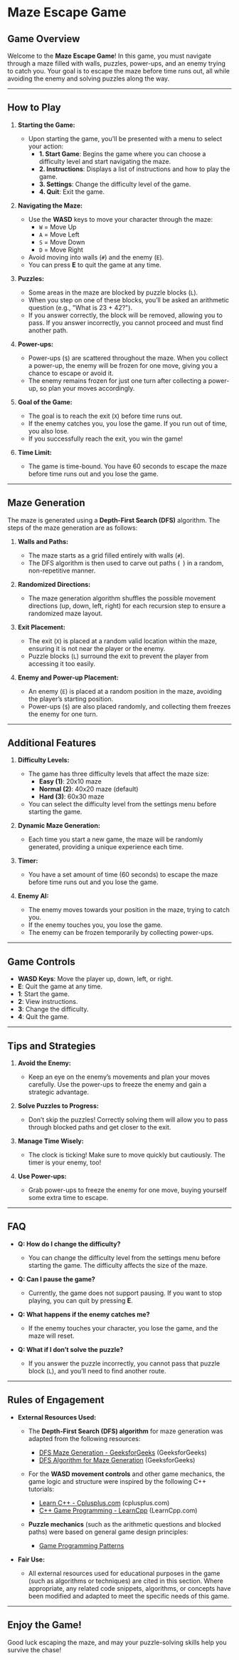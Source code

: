 # Maze Escape Game

## Game Overview
Welcome to the **Maze Escape Game**! In this game, you must navigate through a maze filled with walls, puzzles, power-ups, and an enemy trying to catch you. Your goal is to escape the maze before time runs out, all while avoiding the enemy and solving puzzles along the way.

---

## How to Play

1. **Starting the Game:**
   - Upon starting the game, you'll be presented with a menu to select your action:
     - **1. Start Game**: Begins the game where you can choose a difficulty level and start navigating the maze.
     - **2. Instructions**: Displays a list of instructions and how to play the game.
     - **3. Settings**: Change the difficulty level of the game.
     - **4. Quit**: Exit the game.

2. **Navigating the Maze:**
   - Use the **WASD** keys to move your character through the maze:
     - `W` = Move Up
     - `A` = Move Left
     - `S` = Move Down
     - `D` = Move Right
   - Avoid moving into walls (`#`) and the enemy (`E`).
   - You can press **E** to quit the game at any time.

3. **Puzzles:**
   - Some areas in the maze are blocked by puzzle blocks (`L`).
   - When you step on one of these blocks, you’ll be asked an arithmetic question (e.g., "What is 23 + 42?").
   - If you answer correctly, the block will be removed, allowing you to pass. If you answer incorrectly, you cannot proceed and must find another path.

4. **Power-ups:**
   - Power-ups (`$`) are scattered throughout the maze. When you collect a power-up, the enemy will be frozen for one move, giving you a chance to escape or avoid it.
   - The enemy remains frozen for just one turn after collecting a power-up, so plan your moves accordingly.

5. **Goal of the Game:**
   - The goal is to reach the exit (`X`) before time runs out.
   - If the enemy catches you, you lose the game. If you run out of time, you also lose.
   - If you successfully reach the exit, you win the game!

6. **Time Limit:**
   - The game is time-bound. You have 60 seconds to escape the maze before time runs out and you lose the game.
   
---

## Maze Generation

The maze is generated using a **Depth-First Search (DFS)** algorithm. The steps of the maze generation are as follows:

1. **Walls and Paths:**
   - The maze starts as a grid filled entirely with walls (`#`).
   - The DFS algorithm is then used to carve out paths (` `) in a random, non-repetitive manner.

2. **Randomized Directions:**
   - The maze generation algorithm shuffles the possible movement directions (up, down, left, right) for each recursion step to ensure a randomized maze layout.
   
3. **Exit Placement:**
   - The exit (`X`) is placed at a random valid location within the maze, ensuring it is not near the player or the enemy.
   - Puzzle blocks (`L`) surround the exit to prevent the player from accessing it too easily.

4. **Enemy and Power-up Placement:**
   - An enemy (`E`) is placed at a random position in the maze, avoiding the player’s starting position.
   - Power-ups (`$`) are also placed randomly, and collecting them freezes the enemy for one turn.

---

## Additional Features

1. **Difficulty Levels:**
   - The game has three difficulty levels that affect the maze size:
     - **Easy (1)**: 20x10 maze
     - **Normal (2)**: 40x20 maze (default)
     - **Hard (3)**: 60x30 maze
   - You can select the difficulty level from the settings menu before starting the game.

2. **Dynamic Maze Generation:**
   - Each time you start a new game, the maze will be randomly generated, providing a unique experience each time.

3. **Timer:**
   - You have a set amount of time (60 seconds) to escape the maze before time runs out and you lose the game.
   
4. **Enemy AI:**
   - The enemy moves towards your position in the maze, trying to catch you.
   - If the enemy touches you, you lose the game.
   - The enemy can be frozen temporarily by collecting power-ups.

---

## Game Controls

- **WASD Keys**: Move the player up, down, left, or right.
- **E**: Quit the game at any time.
- **1**: Start the game.
- **2**: View instructions.
- **3**: Change the difficulty.
- **4**: Quit the game.

---

## Tips and Strategies

1. **Avoid the Enemy:**
   - Keep an eye on the enemy’s movements and plan your moves carefully. Use the power-ups to freeze the enemy and gain a strategic advantage.

2. **Solve Puzzles to Progress:**
   - Don’t skip the puzzles! Correctly solving them will allow you to pass through blocked paths and get closer to the exit.

3. **Manage Time Wisely:**
   - The clock is ticking! Make sure to move quickly but cautiously. The timer is your enemy, too!

4. **Use Power-ups:**
   - Grab power-ups to freeze the enemy for one move, buying yourself some extra time to escape.

---

## FAQ

- **Q: How do I change the difficulty?**
  - You can change the difficulty level from the settings menu before starting the game. The difficulty affects the size of the maze.

- **Q: Can I pause the game?**
  - Currently, the game does not support pausing. If you want to stop playing, you can quit by pressing **E**.

- **Q: What happens if the enemy catches me?**
  - If the enemy touches your character, you lose the game, and the maze will reset.

- **Q: What if I don’t solve the puzzle?**
  - If you answer the puzzle incorrectly, you cannot pass that puzzle block (`L`), and you’ll need to find another route.

---

## Rules of Engagement

- **External Resources Used:**
  - The **Depth-First Search (DFS) algorithm** for maze generation was adapted from the following resources:
    - [DFS Maze Generation - GeeksforGeeks](https://www.geeksforgeeks.org/recursive-depth-first-search/) (GeeksforGeeks)
    - [DFS Algorithm for Maze Generation](https://www.geeksforgeeks.org/recursive-depth-first-search/) (GeeksforGeeks)

  - For the **WASD movement controls** and other game mechanics, the game logic and structure were inspired by the following C++ tutorials:
    - [Learn C++ - Cplusplus.com](https://www.cplusplus.com/doc/tutorial/) (cplusplus.com)
    - [C++ Game Programming - LearnCpp](https://www.learncpp.com/cpp-tutorial/game-programming/) (LearnCpp.com)

  - **Puzzle mechanics** (such as the arithmetic questions and blocked paths) were based on general game design principles:
    - [Game Programming Patterns](http://gameprogrammingpatterns.com/)

- **Fair Use:**
  - All external resources used for educational purposes in the game (such as algorithms or techniques) are cited in this section. Where appropriate, any related code snippets, algorithms, or concepts have been modified and adapted to meet the specific needs of this game.

---

## Enjoy the Game!

Good luck escaping the maze, and may your puzzle-solving skills help you survive the chase!
